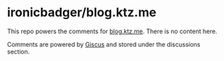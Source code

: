 # ironicbadger/blog.ktz.me

This repo powers the comments for [blog.ktz.me](https://blog.ktz.me). There is no content here.

Comments are powered by [Giscus](https://giscus.app/) and stored under the discussions section.